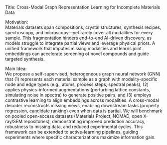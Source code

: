 Title: Cross-Modal Graph Representation Learning for Incomplete Materials Data

Motivation:  
Materials datasets span compositions, crystal structures, synthesis recipes, spectroscopy, and microscopy—yet rarely cover all modalities for every sample. This fragmentation hinders end-to-end AI-driven discovery, as models struggle to integrate partial views and leverage physical priors. A unified framework that imputes missing modalities and learns joint embeddings can accelerate screening of novel compounds and guide targeted synthesis.

Main Idea:  
We propose a self-supervised, heterogeneous graph neural network (GNN) that (1) represents each material sample as a graph with modality-specific node and edge types (e.g., atoms, process steps, spectral peaks), (2) applies physics-informed augmentations (perturbing lattice constants, simulating noise in spectra) to generate positive pairs, and (3) employs contrastive learning to align embeddings across modalities. A cross-modal decoder reconstructs missing views, enabling downstream tasks (property regression, candidate ranking) even when data is partial. We will benchmark on pooled open-access datasets (Materials Project, NOMAD, open X-ray/SEM repositories), demonstrating improved prediction accuracy, robustness to missing data, and reduced experimental cycles. This framework can be extended to active-learning pipelines, guiding experiments where specific characterizations maximize information gain.